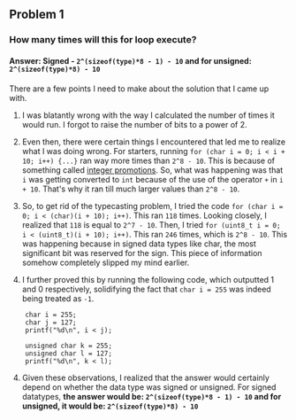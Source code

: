 
## Problem 1

### How many times will this for loop execute?
#### Answer: Signed - `2^(sizeof(type)*8 - 1) - 10` and for unsigned: `2^(sizeof(type)*8) - 10`

There are a few points I need to make about the solution that I came up with.


1. I was blatantly wrong with the way I calculated the number of times it would run. I forgot to raise the number of bits to a power of 2.


2. Even then, there were certain things I encountered that led me to realize what I was doing wrong. For starters, running `for (char i = 0; i < i + 10; i++) {...}` ran way more times than `2^8 - 10`. This is because of something called [integer promotions](https://www.geeksforgeeks.org/integer-promotions-in-c/). So, what was happening was that `i` was getting converted to `int` because of the use of the operator `+` in `i + 10`. That's why it ran till much larger values than `2^8 - 10`.


3. So, to get rid of the typecasting problem, I tried the code `for (char i = 0; i < (char)(i + 10); i++)`. This ran `118` times. Looking closely, I realized that `118` is equal to `2^7 - 10`. Then, I tried `for (uint8_t i = 0; i < (uint8_t)(i + 10); i++)`. This ran `246` times, which is `2^8 - 10`. This was happening because in signed data types like char, the most significant bit was reserved for the sign. This piece of information somehow completely slipped my mind earlier. 


4. I further proved this by running the following code, which outputted 1 and 0 respectively, solidifying the fact that `char i = 255` was indeed being treated as `-1`.

```
    char i = 255;
    char j = 127;
    printf("%d\n", i < j);
    
    unsigned char k = 255;
    unsigned char l = 127;
    printf("%d\n", k < l);
```



4. Given these observations, I realized that the answer would certainly depend on whether the data type was signed or unsigned. For signed datatypes, **the answer would be: `2^(sizeof(type)*8 - 1) - 10` and for unsigned, it would be: `2^(sizeof(type)*8) - 10`**

